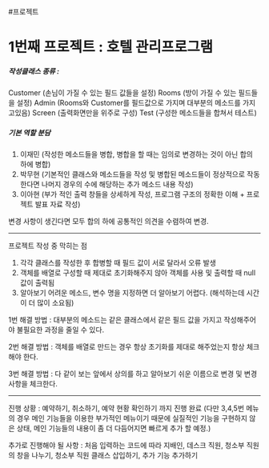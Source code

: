 


#프로젝트

# 1번째 프로젝트 : 호텔 관리프로그램


##### 작성클래스 종류 :
Customer (손님이 가질 수 있는 필드 값들을 설정)
Rooms (방이 가질 수 있는 필드들을 설정)
Admin (Rooms와 Customer를 필드값으로 가지며 대부분의 메소드를 가지고있음)
Screen (출력화면만을 위주로 구성)
Test (구성한 메소드들을 합쳐서 테스트)



##### 기본 역할 분담

1. 이재민 (작성한 메소드들을 병합, 병합을 할 때는 임의로 변경하는 것이 아닌 합의 하에 병합)
2. 박무현 (기본적인 클래스와 메소드들을 작성 및 병합된 메소드들이 정상적으로 작동한다면 나머지 경우의 수에 해당하는 추가 메소드 내용 작성)
3. 이아현 (부가 적인 출력 창들을 상세하게 작성, 프로그램 구조의 정확한 이해 + 프로젝트 발표 자료 작성)

변경 사항이 생긴다면 모두 합의 하에 공통적인 의견을 수렴하여 변경.


---
프로젝트 작성 중 막히는 점
1. 각각 클래스를 작성한 후 합병할 때 필드 값이 서로 달라서 오류 발생
2. 객체를 배열로 구성할 때 제대로 초기화해주지 않아 객체를 사용 및 출력할 때 null값이 출력됨
3. 알아보기 어려운 메소드, 변수 명을 지정하면 더 알아보기 어렵다. (해석하는데 시간이 더 많이 소요됨)

1번 해결 방법 : 대부분의 메소드는 같은 클래스에서 같은 필드 값을 가지고 작성해주어야 불필요한 과정을 줄일 수 있다.

2번 해결 방법 : 객체를 배열로 만드는 경우 항상 초기화를 제대로 해주었는지 항상 체크해야 한다.

3번 해결 방법 : 다 같이 보는 앞에서 상의를 하고 알아보기 쉬운 이름으로 변경 및 변경 사항을 체크한다.



---
진행 상황 : 예약하기, 취소하기, 예약 현황 확인하기 까지 진행 완료 (다만 3,4,5번 메뉴의 경우 메인 기능들을 이용한 부가적인 메뉴이기 때문에 실질적인 기능을 구현하지 않은 상태, 메인 기능들의 내용이 좀 더 다듬어지면 빠르게 추가 할 예정.)

추가로 진행해야 될 사항 : 처음 입력하는 코드에 따라 지배인, 데스크 직원, 청소부 직원의 창을 나누기, 청소부 직원 클래스 삽입하기, 추가 기능 추가하기





